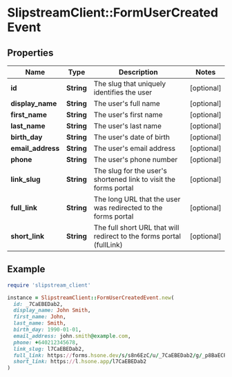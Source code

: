# SlipstreamClient::FormUserCreatedEvent

## Properties

| Name | Type | Description | Notes |
| ---- | ---- | ----------- | ----- |
| **id** | **String** | The slug that uniquely identifies the user | [optional] |
| **display_name** | **String** | The user&#39;s full name | [optional] |
| **first_name** | **String** | The user&#39;s first name | [optional] |
| **last_name** | **String** | The user&#39;s last name | [optional] |
| **birth_day** | **String** | The user&#39;s date of birth | [optional] |
| **email_address** | **String** | The user&#39;s email address | [optional] |
| **phone** | **String** | The user&#39;s phone number | [optional] |
| **link_slug** | **String** | The slug for the user&#39;s shortened link to visit the forms portal | [optional] |
| **full_link** | **String** | The long URL that the user was redirected to the forms portal | [optional] |
| **short_link** | **String** | The full short URL that will redirect to the forms portal (fullLink) | [optional] |

## Example

```ruby
require 'slipstream_client'

instance = SlipstreamClient::FormUserCreatedEvent.new(
  id: _7CaEBEDab2,
  display_name: John Smith,
  first_name: John,
  last_name: Smith,
  birth_day: 1990-01-01,
  email_address: john.smith@example.com,
  phone: +640212345678,
  link_slug: l7CaEBEDab2,
  full_link: https://forms.hsone.dev/s/s8n6EzC/u/_7CaEBEDab2/g/_p8BaECPNwEb0?sig&#x3D;abc123,
  short_link: https://l.hsone.app/l7CaEBEDab2
)
```

